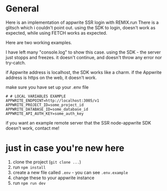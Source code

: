 
# General

Here is an implementation of appwrite SSR login with REMIX.run
There is a glitsch which i couldn't point out.
using the SDK to login, doesn't work as expected, while using FETCH works as expected.

Here are two working examples.

I have left many "console.log" to show this case. using the SDK - the server just stopps and freezes. 
it doesn't continue, and doesn't throw any error nor try-catch.

if Appwrite address is localhost, the SDK works like a charm.
if the Appwrite address is https on the web, it doesn't work.

make sure you have set up your .env file


```
# # LOCAL VARIABLES EXAMPLE
APPWRITE_ENDPOINT=http://localhost:3005/v1
APPWRITE_PROJECT_ID=some_project_id
APPWRITE_DATABASE_ID=some_database_id
APPWRITE_API_AUTH_KEY=some_auth_key

```

if you want an example remote server that the SSR node-appwrite SDK  doesn't work, contact me!

# just in case you're new here

1. clone the project (`git clone ...`)
2. run `npm install`
3. create a new file called `.env` - you can see `.env.example`
4. change these to your appwrite instance
5. run `npm run dev`
